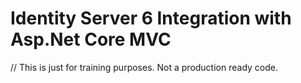 # Identity Server 6 Integration with Asp.Net Core MVC

// This is just for training purposes. Not a production ready code.
